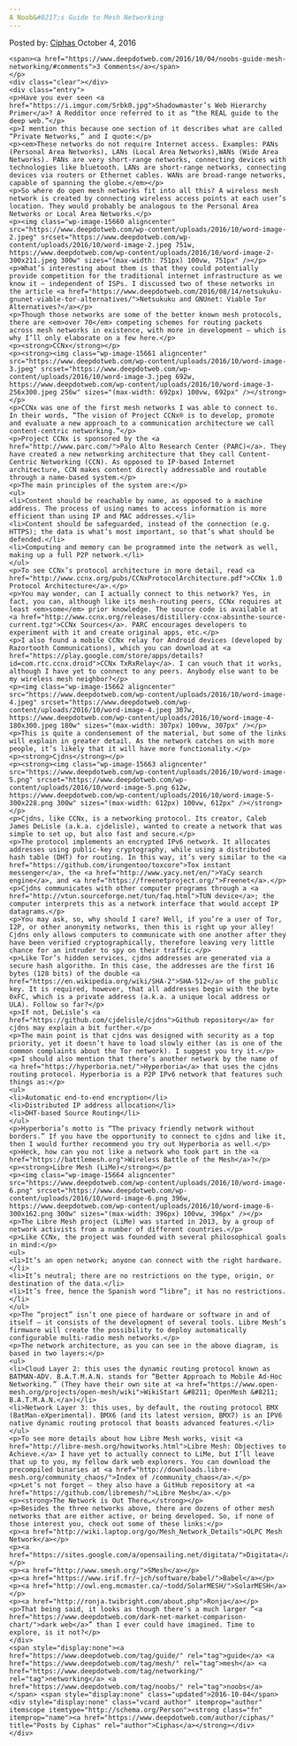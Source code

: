 ```yaml
---
A Noob&#8217;s Guide to Mesh Networking
---
```

<article class="post-listing post-15659 post type-post status-publish format-standard has-post-thumbnail hentry category-deepdot-news tag-guide tag-mesh tag-networking tag-noobs">
    <div class="post-inner">
    <p class="post-meta">
    <span>Posted by: <a href="https://www.deepdotweb.com/author/ciphas/" title="">Ciphas </a></span>
    <span>October 4, 2016</span>
    
    <span><a href="https://www.deepdotweb.com/2016/10/04/noobs-guide-mesh-networking/#comments">3 Comments</a></span>
    </p>
    <div class="clear"></div>
    <div class="entry">
    <p>Have you ever seen <a href="https://i.imgur.com/Srbk0.jpg">Shadowmaster’s Web Hierarchy Primer</a>? A Redditor once referred to it as “the REAL guide to the deep web.”</p>
    <p>I mention this because one section of it describes what are called “Private Networks,” and I quote:</p>
    <p><em>These networks do not require Internet access. Examples: PANs (Personal Area Networks), LANs (Local Area Networks),WANs (Wide Area Networks). PANs are very short-range networks, connecting devices with technologies like bluetooth. LANs are short-range networks, connecting devices via routers or Ethernet cables. WANs are broad-range networks, capable of spanning the globe.</em></p>
    <p>So where do open mesh networks fit into all this? A wireless mesh network is created by connecting wireless access points at each user’s location. They would probably be analogous to the Personal Area Networks or Local Area Networks.</p>
    <p><img class="wp-image-15660 aligncenter" src="https://www.deepdotweb.com/wp-content/uploads/2016/10/word-image-2.jpeg" srcset="https://www.deepdotweb.com/wp-content/uploads/2016/10/word-image-2.jpeg 751w, https://www.deepdotweb.com/wp-content/uploads/2016/10/word-image-2-300x211.jpeg 300w" sizes="(max-width: 751px) 100vw, 751px" /></p>
    <p>What’s interesting about them is that they could potentially provide competition for the traditional internet infrastructure as we know it – independent of ISPs. I discussed two of these networks in the article <a href="https://www.deepdotweb.com/2016/08/14/netsukuku-gnunet-viable-tor-alternatives/">Netsukuku and GNUnet: Viable Tor Alternatives?</a></p>
    <p>Though those networks are some of the better known mesh protocols, there are <em>over 70</em> competing schemes for routing packets across mesh networks in existence, with more in development – which is why I’ll only elaborate on a few here.</p>
    <p><strong>CCNx</strong></p>
    <p><strong><img class="wp-image-15661 aligncenter" src="https://www.deepdotweb.com/wp-content/uploads/2016/10/word-image-3.jpeg" srcset="https://www.deepdotweb.com/wp-content/uploads/2016/10/word-image-3.jpeg 692w, https://www.deepdotweb.com/wp-content/uploads/2016/10/word-image-3-256x300.jpeg 256w" sizes="(max-width: 692px) 100vw, 692px" /></strong></p>
    <p>CCNx was one of the first mesh networks I was able to connect to. In their words, “The vision of Project CCNx® is to develop, promote and evaluate a new approach to a communication architecture we call content-centric networking.”</p>
    <p>Project CCNx is sponsored by the <a href="http://www.parc.com/">Palo Alto Research Center (PARC)</a>. They have created a new networking architecture that they call Content-Centric Networking (CCN). As opposed to IP-based Internet architecture, CCN makes content directly addressable and routable through a name-based system.</p>
    <p>The main principles of the system are:</p>
    <ul>
    <li>Content should be reachable by name, as opposed to a machine address. The process of using names to access information is more efficient than using IP and MAC addresses.</li>
    <li>Content should be safeguarded, instead of the connection (e.g. HTTPS); the data is what’s most important, so that’s what should be defended.</li>
    <li>Computing and memory can be programmed into the network as well, making up a full P2P network.</li>
    </ul>
    <p>To see CCNx’s protocol architecture in more detail, read <a href="http://www.ccnx.org/pubs/CCNxProtocolArchitecture.pdf">CCNx 1.0 Protocol Architecture</a>.</p>
    <p>You may wonder, can I actually connect to this network? Yes, in fact, you can, although like its mesh-routing peers, CCNx requires at least <em>some</em> prior knowledge. The source code is available at <a href="http://www.ccnx.org/releases/distillery-ccnx-absinthe-source-current.tgz">CCNx Sources</a>. PARC encourages developers to experiment with it and create original apps, etc.</p>
    <p>I also found a mobile CCNx relay for Android devices (developed by Razortooth Communications), which you can download at <a href="https://play.google.com/store/apps/details?id=com.rtc.ccnx.droid">CCNx TxRxRelay</a>. I can vouch that it works, although I have yet to connect to any peers. Anybody else want to be my wireless mesh neighbor?</p>
    <p><img class="wp-image-15662 aligncenter" src="https://www.deepdotweb.com/wp-content/uploads/2016/10/word-image-4.jpeg" srcset="https://www.deepdotweb.com/wp-content/uploads/2016/10/word-image-4.jpeg 307w, https://www.deepdotweb.com/wp-content/uploads/2016/10/word-image-4-180x300.jpeg 180w" sizes="(max-width: 307px) 100vw, 307px" /></p>
    <p>This is quite a condensement of the material, but some of the links will explain in greater detail. As the network catches on with more people, it’s likely that it will have more functionality.</p>
    <p><strong>Cjdns</strong></p>
    <p><strong><img class="wp-image-15663 aligncenter" src="https://www.deepdotweb.com/wp-content/uploads/2016/10/word-image-5.png" srcset="https://www.deepdotweb.com/wp-content/uploads/2016/10/word-image-5.png 612w, https://www.deepdotweb.com/wp-content/uploads/2016/10/word-image-5-300x228.png 300w" sizes="(max-width: 612px) 100vw, 612px" /></strong></p>
    <p>Cjdns, like CCNx, is a networking protocol. Its creator, Caleb James DeLisle (a.k.a. cjdelisle), wanted to create a network that was simple to set up, but also fast and secure.</p>
    <p>The protocol implements an encrypted IPv6 network. It allocates addresses using public-key cryptography, while using a distributed hash table (DHT) for routing. In this way, it’s very similar to the <a href="https://github.com/irungentoo/toxcore">Tox instant messenger</a>, the <a href="http://www.yacy.net/en/">YaCy search engine</a>, and <a href="https://freenetproject.org/">Freenet</a>.</p>
    <p>Cjdns communicates with other computer programs through a <a href="http://vtun.sourceforge.net/tun/faq.html">TUN device</a>; the computer interprets this as a network interface that would accept IP datagrams.</p>
    <p>You may ask, so, why should I care? Well, if you’re a user of Tor, I2P, or other anonymity networks, then this is right up your alley! Cjdns only allows computers to communicate with one another after they have been verified cryptographically, therefore leaving very little chance for an intruder to spy on their traffic.</p>
    <p>Like Tor’s hidden services, cjdns addresses are generated via a secure hash algorithm. In this case, the addresses are the first 16 bytes (128 bits) of the double <a href="https://en.wikipedia.org/wiki/SHA-2">SHA-512</a> of the public key. It is required, however, that all addresses begin with the byte 0xFC, which is a private address (a.k.a. a unique local address or ULA). Follow so far?</p>
    <p>If not, DeLisle’s <a href="https://github.com/cjdelisle/cjdns">Github repository</a> for cjdns may explain a bit further.</p>
    <p>The main point is that cjdns was designed with security as a top priority, yet it doesn’t have to load slowly either (as is one of the common complaints about the Tor network). I suggest you try it.</p>
    <p>I should also mention that there’s another network by the name of <a href="https://hyperboria.net/">Hyperboria</a> that uses the cjdns routing protocol. Hyperboria is a P2P IPv6 network that features such things as:</p>
    <ul>
    <li>Automatic end-to-end encryption</li>
    <li>Distributed IP address allocation</li>
    <li>DHT-based Source Routing</li>
    </ul>
    <p>Hyperboria’s motto is “The privacy friendly network without borders.” If you have the opportunity to connect to cjdns and like it, then I would further recommend you try out Hyperboria as well.</p>
    <p>Heck, how can you not like a network who took part in the <a href="https://battlemesh.org">Wireless Battle of the Mesh</a>?</p>
    <p><strong>Libre Mesh (LiMe)</strong></p>
    <p><img class="wp-image-15664 aligncenter" src="https://www.deepdotweb.com/wp-content/uploads/2016/10/word-image-6.png" srcset="https://www.deepdotweb.com/wp-content/uploads/2016/10/word-image-6.png 396w, https://www.deepdotweb.com/wp-content/uploads/2016/10/word-image-6-300x162.png 300w" sizes="(max-width: 396px) 100vw, 396px" /></p>
    <p>The Libre Mesh project (LiMe) was started in 2013, by a group of network activists from a number of different countries.</p>
    <p>Like CCNx, the project was founded with several philosophical goals in mind:</p>
    <ul>
    <li>It’s an open network; anyone can connect with the right hardware.</li>
    <li>It’s neutral; there are no restrictions on the type, origin, or destination of the data.</li>
    <li>It’s free, hence the Spanish word “libre”; it has no restrictions.</li>
    </ul>
    <p>The “project” isn’t one piece of hardware or software in and of itself – it consists of the development of several tools. Libre Mesh’s firmware will create the possibility to deploy automatically configurable multi-radio mesh networks.</p>
    <p>The network architecture, as you can see in the above diagram, is based in two layers:</p>
    <ul>
    <li>Cloud Layer 2: this uses the dynamic routing protocol known as BATMAN-ADV. B.A.T.M.A.N. stands for “Better Approach to Mobile Ad-Hoc Networking.” (They have their own site at <a href="https://www.open-mesh.org/projects/open-mesh/wiki">WikiStart &#8211; OpenMesh &#8211; B.A.T.M.A.N.</a>)</li>
    <li>Network Layer 3: this uses, by default, the routing protocol BMX (BatMan-eXperimental). BMX6 (and its latest version, BMX7) is an IPV6 native dynamic routing protocol that boasts advanced features.</li>
    </ul>
    <p>To see more details about how Libre Mesh works, visit <a href="http://libre-mesh.org/howitworks.html">Libre Mesh: Objectives to Achieve.</a> I have yet to actually connect to LiMe, but I’ll leave that up to you, my fellow dark web explorers. You can download the precompiled binaries at <a href="http://downloads.libre-mesh.org/community_chaos/">Index of /community_chaos</a>.</p>
    <p>Let’s not forget – they also have a GitHub repository at <a href="https://github.com/libremesh/">Libre Mesh</a>.</p>
    <p><strong>The Network is Out There…</strong></p>
    <p>Besides the three networks above, there are dozens of other mesh networks that are either active, or being developed. So, if none of those interest you, check out some of these links:</p>
    <p><a href="http://wiki.laptop.org/go/Mesh_Network_Details">OLPC Mesh Network</a></p>
    <p><a href="https://sites.google.com/a/opensailing.net/digitata/">Digitata</a></p>
    <p><a href="http://www.smesh.org/">SMesh</a></p>
    <p><a href="https://www.irif.fr/~jch/software/babel/">Babel</a></p>
    <p><a href="http://owl.eng.mcmaster.ca/~todd/SolarMESH/">SolarMESH</a></p>
    <p><a href="http://ronja.twibright.com/about.php">Ronja</a></p>
    <p>That being said, it looks as though there’s a much larger “<a href="https://www.deepdotweb.com/dark-net-market-comparison-chart/">dark web</a>” than I ever could have imagined. Time to explore, is it not?</p>
    </div>
    <span style="display:none"><a href="https://www.deepdotweb.com/tag/guide/" rel="tag">guide</a> <a href="https://www.deepdotweb.com/tag/mesh/" rel="tag">mesh</a> <a href="https://www.deepdotweb.com/tag/networking/" rel="tag">networking</a> <a href="https://www.deepdotweb.com/tag/noobs/" rel="tag">noobs</a></span> <span style="display:none" class="updated">2016-10-04</span>
    <div style="display:none" class="vcard author" itemprop="author" itemscope itemtype="http://schema.org/Person"><strong class="fn" itemprop="name"><a href="https://www.deepdotweb.com/author/ciphas/" title="Posts by Ciphas" rel="author">Ciphas</a></strong></div>
    </div>
</article>


